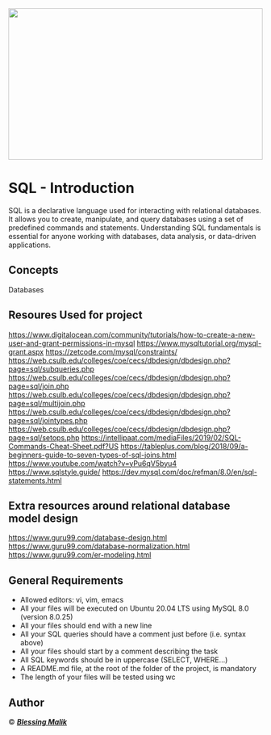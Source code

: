 <img align="center" width="100%" height="300" src="https://encrypted-tbn0.gstatic.com/images?q=tbn:ANd9GcSSussiziFN00QkkSa_NjLhux2ecKKoohoS9g&usqp=CAU">

# SQL - Introduction
SQL is a declarative language used for interacting with relational databases. It allows you to create, manipulate, and query databases using a set of predefined commands and statements. Understanding SQL fundamentals is essential for anyone working with databases, data analysis, or data-driven applications.

## Concepts
Databases

## Resoures Used for  project
https://www.digitalocean.com/community/tutorials/how-to-create-a-new-user-and-grant-permissions-in-mysql
https://www.mysqltutorial.org/mysql-grant.aspx
https://zetcode.com/mysql/constraints/
https://web.csulb.edu/colleges/coe/cecs/dbdesign/dbdesign.php?page=sql/subqueries.php
https://web.csulb.edu/colleges/coe/cecs/dbdesign/dbdesign.php?page=sql/join.php
https://web.csulb.edu/colleges/coe/cecs/dbdesign/dbdesign.php?page=sql/multijoin.php
https://web.csulb.edu/colleges/coe/cecs/dbdesign/dbdesign.php?page=sql/jointypes.php
https://web.csulb.edu/colleges/coe/cecs/dbdesign/dbdesign.php?page=sql/setops.php
https://intellipaat.com/mediaFiles/2019/02/SQL-Commands-Cheat-Sheet.pdf?US
https://tableplus.com/blog/2018/09/a-beginners-guide-to-seven-types-of-sql-joins.html
https://www.youtube.com/watch?v=yPu6qV5byu4
https://www.sqlstyle.guide/
https://dev.mysql.com/doc/refman/8.0/en/sql-statements.html

## Extra resources around relational database model design
https://www.guru99.com/database-design.html
https://www.guru99.com/database-normalization.html
https://www.guru99.com/er-modeling.html

## General Requirements
+ Allowed editors: vi, vim, emacs
+ All your files will be executed on Ubuntu 20.04 LTS using MySQL 8.0 (version 8.0.25)
+ All your files should end with a new line
+ All your SQL queries should have a comment just before (i.e. syntax above)
+ All your files should start by a comment describing the task
+ All SQL keywords should be in uppercase (SELECT, WHERE…)
+ A README.md file, at the root of the folder of the project, is mandatory
+ The length of your files will be tested using wc

## Author
© ___[Blessing Malik](https://github.com/chykB)___
